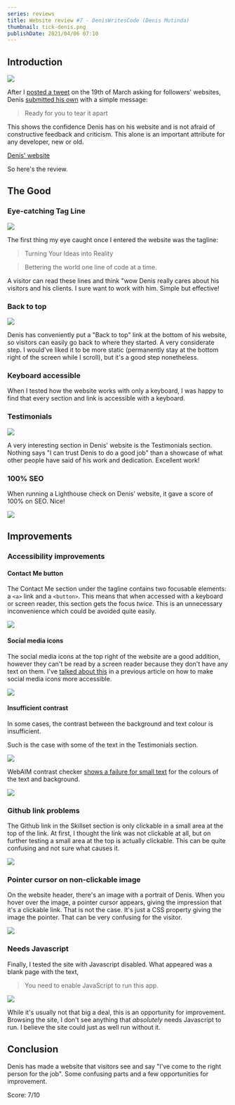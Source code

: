 ```yaml
---
series: reviews
title: Website review #7 - DenisWritesCode (Denis Mutinda)
thumbnail: tick-denis.png
publishDate: 2021/04/06 07:10
---
```


## Introduction

![](/assets/denis-home.png)

After I [posted a tweet](https://twitter.com/SavvasStephnds/status/1372827437290172424) on the 19th of March asking for followers' websites, Denis [submitted his own](https://twitter.com/DenisMMutinda/status/1373018874958995460) with a simple message:

> Ready for you to tear it apart

This shows the confidence Denis has on his website and is not afraid of constructive feedback and criticism. This alone is an important attribute for any developer, new or old.

[Denis' website](https://denismutinda.com/)

So here's the review.

## The Good

### Eye-catching Tag Line

![](/assets/denis-tagline.png)

The first thing my eye caught once I entered the website was the tagline:

> Turning Your Ideas into Reality

> Bettering the world one line of code at a time.

A visitor can read these lines and think "wow Denis really cares about his visitors and his clients. I sure want to work with him. Simple but effective!

### Back to top

![](/assets/denis-backtotop.png)

Denis has conveniently put a "Back to top" link at the bottom of his website, so visitors can easily go back to where they started. A very considerate step. I would've liked it to be more static (permanently stay at the bottom right of the screen while I scroll), but it's a good step nonetheless.

### Keyboard accessible

When I tested how the website works with only a keyboard, I was happy to find that every section and link is accessible with a keyboard.

### Testimonials

![](/assets/denis-testimonials.png)

A very interesting section in Denis' website is the Testimonials section. Nothing says "I can trust Denis to do a good job" than a showcase of what other people have said of his work and dedication. Excellent work!

### 100% SEO

When running a Lighthouse check on Denis' website, it gave a score of 100% on SEO. Nice!

![](/assets/denis-seo.png)

## Improvements

### Accessibility improvements

#### Contact Me button

The Contact Me section under the tagline contains two focusable elements: a `<a>` link and a `<button>`. This means that when accessed with a keyboard or screen reader, this section gets the focus *twice*. This is an unnecessary inconvenience which could be avoided quite easily.

![](/assets/denis-contactme.png)


#### Social media icons

The social media icons at the top right of the website are a good addition, however they can't be read by a screen reader because they don't have any text on them. I've [talked about this](/accessibility/problem-with-social-icons) in a previous article on how to make social media icons more accessible.

![](/assets/denis-social.png)

#### Insufficient contrast

In some cases, the contrast between the background and text colour is insufficient.

Such is the case with some of the text in the Testimonials section. 

![](/assets/denis-contrast1.png)

WebAIM contrast checker [shows a failure for small text](https://webaim.org/resources/contrastchecker/?fcolor=6B7280&bcolor=FFFFFF) for the colours of the text and background.

![](/assets/denis-contrast2.png)

### Github link problems

The Github link in the Skillset section is only clickable in a small area at the top of the link. At first, I thought the link was not clickable at all, but on further testing a small area at the top is actually clickable. This can be quite confusing and not sure what causes it.

![](/assets/denis-github.png)


### Pointer cursor on non-clickable image

On the website header, there's an image with a portrait of Denis. When you hover over the image, a pointer cursor appears, giving the impression that it's a clickable link. That is not the case. It's just a CSS property giving the image the pointer. That can be very confusing for the visitor.

![](/assets/denis-cursor.png)

### Needs Javascript

Finally, I tested the site with Javascript disabled. What appeared was a blank page with the text,

> You need to enable JavaScript to run this app.

![](/assets/denis-nojs.png)

While it's usually not that big a deal, this is an opportunity for improvement. Browsing the site, I don't see anything that *absolutely* needs Javascript to run. I believe the site could just as well run without it.

## Conclusion

Denis has made a website that visitors see and say "I've come to the right person for the job". Some confusing parts and a few opportunities for improvement.

Score: 7/10